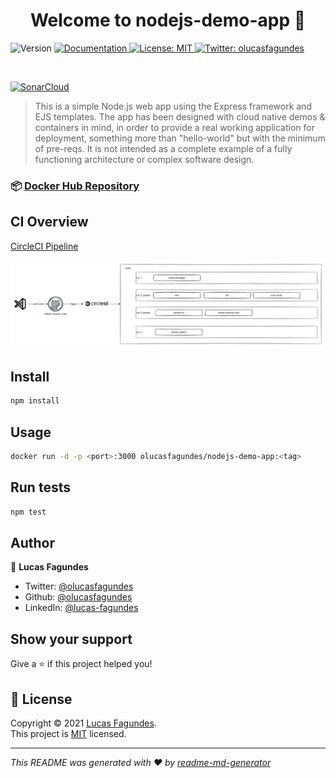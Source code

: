 <h1 align="center">Welcome to nodejs-demo-app 👋</h1>
<p>
  <img alt="Version" src="https://img.shields.io/badge/version-1.0.0-blue.svg?cacheSeconds=2592000" />
  <a href="TODO" target="_blank">
    <img alt="Documentation" src="https://img.shields.io/badge/documentation-yes-brightgreen.svg" />
  </a>
  <a href="https://github.com/olucasfagundes/nodejs-demo-app/blob/main/LICENSE" target="_blank">
    <img alt="License: MIT" src="https://img.shields.io/badge/License-MIT-yellow.svg" />
  </a>
  <a href="https://twitter.com/olucasfagundes" target="_blank">
    <img alt="Twitter: olucasfagundes" src="https://img.shields.io/twitter/follow/olucasfagundes.svg?style=social" />
  </a>
</p>

[![<olucasfagundes>](https://circleci.com/gh/olucasfagundes/nodejs-demo-app.svg?style=svg)](<LINK>)

[![SonarCloud](https://sonarcloud.io/images/project_badges/sonarcloud-white.svg)](https://sonarcloud.io/dashboard?id=nodejs-demo-app)


> This is a simple Node.js web app using the Express framework and EJS templates. The app has been designed with cloud native demos & containers in mind, in order to provide a real working application for deployment, something more than "hello-world" but with the minimum of pre-reqs. It is not intended as a complete example of a fully functioning architecture or complex software design.

### 📦 [Docker Hub Repository](https://hub.docker.com/r/olucasfagundes/nodejs-demo-app/tags?page=1&ordering=last_updated)

## CI Overview
  
[CircleCI Pipeline](https://app.circleci.com/pipelines/github/olucasfagundes/nodejs-demo-app/)

![CICD](./docs/ci.png)



## Install

```sh
npm install
```

## Usage

```sh
docker run -d -p <port>:3000 olucasfagundes/nodejs-demo-app:<tag>
```

## Run tests

```sh
npm test
```

## Author

👤 **Lucas Fagundes**

* Twitter: [@olucasfagundes](https://twitter.com/olucasfagundes)
* Github: [@olucasfagundes](https://github.com/olucasfagundes)
* LinkedIn: [@lucas-fagundes](https://linkedin.com/in/lucas-fagundes)

## Show your support

Give a ⭐️ if this project helped you!

## 📝 License

Copyright © 2021 [Lucas Fagundes](https://github.com/olucasfagundes).<br />
This project is [MIT](https://github.com/olucasfagundes/nodejs-demo-app/blob/main/LICENSE) licensed.

***
_This README was generated with ❤️ by [readme-md-generator](https://github.com/kefranabg/readme-md-generator)_
